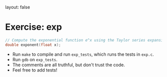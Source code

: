 layout: false
# Exercise: exp
```C
// Compute the exponential function e^x using the Taylor series expansion.
double exponent(float x);
```

- Run `make` to compile and run `exp_tests`, which runs the tests in `exp.c`.
- Run `gdb` on `exp_tests`.
- The comments are all truthful, but don't trust the code.
- Feel free to add tests!
